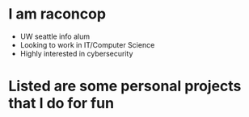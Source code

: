 # I am raconcop
- UW seattle info alum
- Looking to work in IT/Computer Science
- Highly interested in cybersecurity


# Listed are some personal projects that I do for fun
